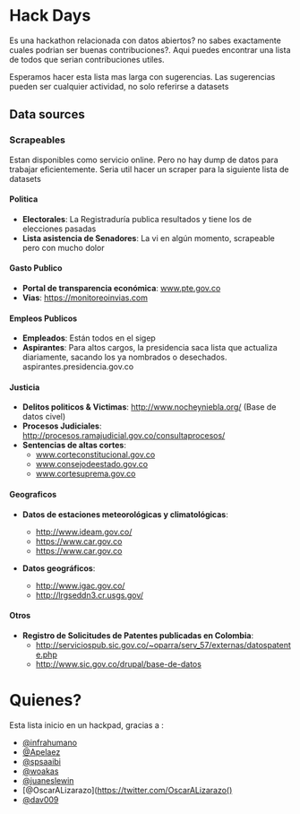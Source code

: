# Hack Days

Es una hackathon relacionada con datos abiertos? no sabes exactamente cuales podrian ser buenas contribuciones?.
Aqui puedes encontrar una lista de todos que serian contribuciones utiles.

Esperamos hacer esta lista mas larga con sugerencias. Las sugerencias pueden ser cualquier actividad, no solo referirse a datasets

 ## Data sources


 ### Scrapeables

 Estan disponibles como servicio online. Pero no hay dump de datos para trabajar eficientemente. 
 Seria util hacer un scraper para la siguiente lista de datasets


 #### Politica

 - **Electorales**: La Registraduría publica resultados y tiene los de elecciones pasadas
 - **Lista asistencia de Senadores**: La vi en algún momento, scrapeable pero con mucho dolor

 #### Gasto Publico
 - **Portal de transparencia económica**: www.pte.gov.co
 - **Vias**: https://monitoreoinvias.com

 #### Empleos Publicos

 - **Empleados**: Están todos en el sigep
 - **Aspirantes**: Para altos cargos, la presidencia saca lista que actualiza diariamente, sacando los ya nombrados o desechados. aspirantes.presidencia.gov.co

 #### Justicia

 - **Delitos politicos & Victimas**: http://www.nocheyniebla.org/  (Base de datos civel)
 - **Procesos Judiciales**: http://procesos.ramajudicial.gov.co/consultaprocesos/
 - **Sentencias de altas cortes**: 
	- www.corteconstitucional.gov.co
	- www.consejodeestado.gov.co
	- www.cortesuprema.gov.co

 #### Geograficos
 - **Datos de estaciones meteorológicas y climatológicas**: 
 	- http://www.ideam.gov.co/
 	- https://www.car.gov.co
 	- https://www.car.gov.co

 - **Datos geográficos**:
 	- http://www.igac.gov.co/
 	- http://lrgseddn3.cr.usgs.gov/


 #### Otros
  - **Registro de Solicitudes de Patentes  publicadas en Colombia**: 
  	- http://serviciospub.sic.gov.co/~oparra/serv_57/externas/datospatente.php
  	- http://www.sic.gov.co/drupal/base-de-datos

# Quienes?

Esta lista inicio en un hackpad, gracias a :

 - [@infrahumano](https://twitter.com/infrahumano)
 - [@Apelaez](https://twitter.com/Apelaez)
 - [@spsaaibi](https://twitter.com/spsaaibi)
 - [@woakas](https://twitter.com/woakas)
 - [@juaneslewin](https://twitter.com/juaneslewin)
 - [@OscarALizarazo](https://twitter.com/OscarALizarazo()
 - [@dav009]( https://twitter.com/OscarALizarazo)
